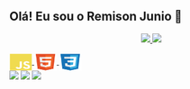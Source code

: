 ## Olá! Eu sou o Remison Junio 👋

<!--


- ❤️ Apaixonado por Front-End
- 🌱 Estudando HTML, CSS & JavaScript
- 😄 Pronouns: ele/dele
-->

<div align="center">
  <a href="https://github.com/remison-junio">
  <img height="180em" src="https://github-readme-stats.vercel.app/api?username=remison-junio&show_icons=true&theme=dracula&include_all_commits=true&count_private=true"/>
  <img height="180em" src="https://github-readme-stats.vercel.app/api/top-langs/?username=remison-junio&layout=compact&langs_count=7&theme=dracula"/>
</div>
 
<div style="display: inline_block"><br>
  <img align="center" alt="Remison-Js" height="30" width="40" src="https://raw.githubusercontent.com/devicons/devicon/master/icons/javascript/javascript-plain.svg">
  <img align="center" alt="Remison-HTML" height="30" width="40" src="https://raw.githubusercontent.com/devicons/devicon/master/icons/html5/html5-original.svg">
  <img align="center" alt="Remison-CSS" height="30" width="40" src="https://raw.githubusercontent.com/devicons/devicon/master/icons/css3/css3-original.svg">
</div>
  
<div> 
  <a href="https://instagram.com/remisonpires" target="_blank"><img src="https://img.shields.io/badge/-Instagram-%23E4405F?style=for-the-badge&logo=instagram&logoColor=white" target="_blank"></a>
  <a href = "mailto:remisonpires@gmail.com"><img src="https://img.shields.io/badge/-Gmail-%23333?style=for-the-badge&logo=gmail&logoColor=white" target="_blank"></a>
  <a href="https://www.facebook.com/piresremison" target="_blank"><img src="https://img.shields.io/badge/Facebook-1877F2?style=for-the-badge&logo=facebook&logoColor=white" target="_blank"></a> 
 
</div>
